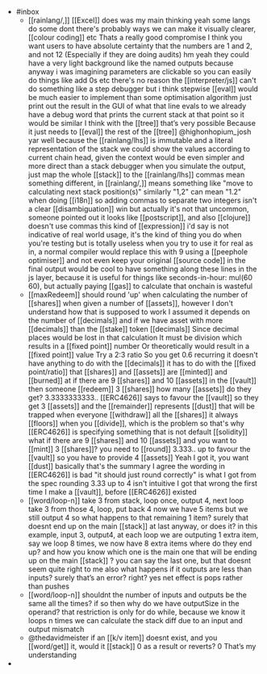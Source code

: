 - #inbox
	- [[rainlang/,]] 
	  [[Excel]] does was my main thinking
	  yeah some langs do some dont
	  there's probably ways we can make it visually clearer, [[colour coding]] etc
	  Thats a really good compromise
	  I think you want users to have absolute certainty that the numbers are 1 and 2, and not 12
	  (Especially if they are doing audits)
	  hm yeah they could have a very light background like the named outputs
	  because anyway i was imagining parameters are clickable so you can easily do things like add 0s etc
	  there's no reason the [[interpreter/js]] can't do something like a step debugger
	  but i think stepwise [[eval]] would be much easier to implement than some optimisation algorithm
	  just print out the result in the GUI of what that line evals to
	  we already have a debug word that prints the current stack at that point
	  so it would be similar
	  I think with the [[tree]] that’s very possible
	  Because it just needs to [[eval]] the rest of the [[tree]]
	  @highonhopium_josh yar well because the [[rainlang/lhs]] is immutable and a literal representation of the stack we could show the values according to current chain head, given the context
	  would be even simpler and more direct than a stack debugger
	  when you simulate the output, just map the whole [[stack]] to the [[rainlang/lhs]]
	  commas mean something different, in [[rainlang/,]] means something like "move to calculating next stack position(s)" similarly "1,2" can mean "1.2" when doing [[i18n]] so adding commas to separate two integers isn't a clear [[disambiguation]] win
	  but actually it's not that uncommon, someone pointed out it looks like [[postscript]], and also [[clojure]] doesn't use commas
	  this kind of [[expression]] i'd say is not indicative of real world usage, it's the kind of thing you do when you're testing but is totally useless when you try to use it for real
	  as in, a normal compiler would replace this with 9 using a [[peephole optimiser]] and not even keep your original [[source code]] in the final output
	  would be cool to have something along these lines in the js layer, because it is useful for things like seconds-in-hour: mul(60 60),
	  but actually paying [[gas]] to calculate that onchain is wasteful
	- [[maxRedeem]] should round 'up' when calculating the number of [[shares]] when given a number of [[assets]], however I don't understand how that is supposed to work
	  I assumed it depends on the number of [[decimals]] and if we have asset with more [[decimals]] than the [[stake]] token [[decimals]]
	  Since decimal places would be lost in that calculation
	  It must be division which results in a [[fixed point]] number
	  Or theoretically would result in a [[fixed point]] value
	  Try a 2:3 ratio
	  So you get 0.6 recurring
	  it doesn't have anything to do with the [[decimals]]
	  it has to do with the [[fixed point/ratio]] that [[shares]] and [[assets]] are [[minted]] and [[burned]] at
	  if there are 9 [[shares]] and 10 [[assets]] in the [[vault]]
	  then someone [[redeem]] 3 [[shares]]
	  how many [[assets]] do they get?
	  3.3333333333..
	  [[ERC4626]] says to favour the [[vault]] so they get 3 [[assets]] and the [[remainder]] represents [[dust]] that will be trapped when everyone [[withdraw]] all the [[shares]]
	  it always [[floors]] when you [[divide]], which is the problem so that's why [[ERC4626]] is specifying something that is not default [[solidity]]
	  what if there are 9 [[shares]] and 10 [[assets]] and you want to [[mint]] 3 [[shares]]?
	  you need to [[round]] 3.333.. up to favour the [[vault]] so you have to provide 4 [[assets]]
	  Yeah I got it, you want [[dust]]
	  basically that's the summary
	  I agree the wording in [[ERC4626]] is bad
	  "it should just round correctly" is what I got from the spec
	  rounding 3.33 up to 4 isn't intuitive
	  I got that wrong the first time I make a [[vault]], before [[ERC4626]] existed
	- [[word/loop-n]] 
	  take 3 from stack, loop once, output 4, next loop take 3 from those 4, loop, put back 4
	  now we have 5 items
	  but we still output 4
	  so what happens to that remaining 1 item?
	  surely that doesnt end up on the main [[stack]] at last anyway, or does it?
	  in this example, input 3, output4, at each loop we are outputing 1 extra item, say we loop 8 times, we now have 8 extra items
	  where do they end up?
	  and how you know which one is the main one that will be ending up on the main [[stack]] ?
	  you can say the last one, but that doesnt seem quite right to me
	  also what happens if it outputs are less than inputs?
	  surely that’s an error? right?
	  yes
	  net effect is pops rather than pushes
	- [[word/loop-n]]
	  shouldnt the number of inputs and outputs be the same all the times?
	  if so then why do we have outputSize in the operand?
	  that restriction is only for do while, because we know it loops n times we can calculate the stack diff due to an input and output mismatch
	- @thedavidmeister if an [[k/v item]] doesnt exist, and you [[word/get]] it, would it [[stack]] 0 as a result or reverts?
	  0
	  That’s my understanding
-